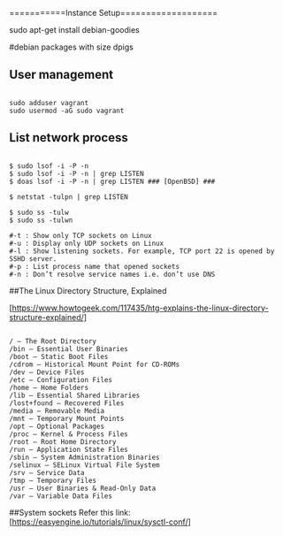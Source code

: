 ===========Instance Setup===================

sudo apt-get install debian-goodies

#debian packages with size
dpigs


## User management

```

sudo adduser vagrant
sudo usermod -aG sudo vagrant

```

## List network process

```script

$ sudo lsof -i -P -n
$ sudo lsof -i -P -n | grep LISTEN
$ doas lsof -i -P -n | grep LISTEN ### [OpenBSD] ###

$ netstat -tulpn | grep LISTEN

$ sudo ss -tulw
$ sudo ss -tulwn

#-t : Show only TCP sockets on Linux
#-u : Display only UDP sockets on Linux
#-l : Show listening sockets. For example, TCP port 22 is opened by SSHD server.
#-p : List process name that opened sockets
#-n : Don’t resolve service names i.e. don’t use DNS

```

##The Linux Directory Structure, Explained

[https://www.howtogeek.com/117435/htg-explains-the-linux-directory-structure-explained/]

```script

/ – The Root Directory
/bin – Essential User Binaries
/boot – Static Boot Files
/cdrom – Historical Mount Point for CD-ROMs
/dev – Device Files
/etc – Configuration Files
/home – Home Folders
/lib – Essential Shared Libraries
/lost+found – Recovered Files
/media – Removable Media
/mnt – Temporary Mount Points
/opt – Optional Packages
/proc – Kernel & Process Files
/root – Root Home Directory
/run – Application State Files
/sbin – System Administration Binaries
/selinux – SELinux Virtual File System
/srv – Service Data
/tmp – Temporary Files
/usr – User Binaries & Read-Only Data
/var – Variable Data Files

```

##System sockets
Refer this link: [https://easyengine.io/tutorials/linux/sysctl-conf/]


